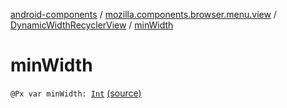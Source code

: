 [android-components](../../index.md) / [mozilla.components.browser.menu.view](../index.md) / [DynamicWidthRecyclerView](index.md) / [minWidth](./min-width.md)

# minWidth

`@Px var minWidth: `[`Int`](https://kotlinlang.org/api/latest/jvm/stdlib/kotlin/-int/index.html) [(source)](https://github.com/mozilla-mobile/android-components/blob/master/components/browser/menu/src/main/java/mozilla/components/browser/menu/view/DynamicWidthRecyclerView.kt#L23)